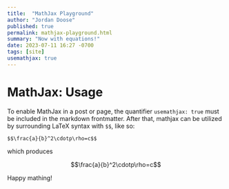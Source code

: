 ```yaml
---
title:  "MathJax Playground"
author: "Jordan Doose"
published: true
permalink: mathjax-playground.html
summary: "Now with equations!"
date: 2023-07-11 16:27 -0700
tags: [site]
usemathjax: true
---
```


# MathJax: Usage

To enable MathJax in a post or page, the quantifier `usemathjax: true` must be
included in the markdown frontmatter. After that, mathjax can be utilized by
surrounding LaTeX syntax with `$$`, like so:  

`$$\frac{a}{b}^2\cdotp\rho=c$$`

which produces

$$\frac{a}{b}^2\cdotp\rho=c$$

Happy mathing!